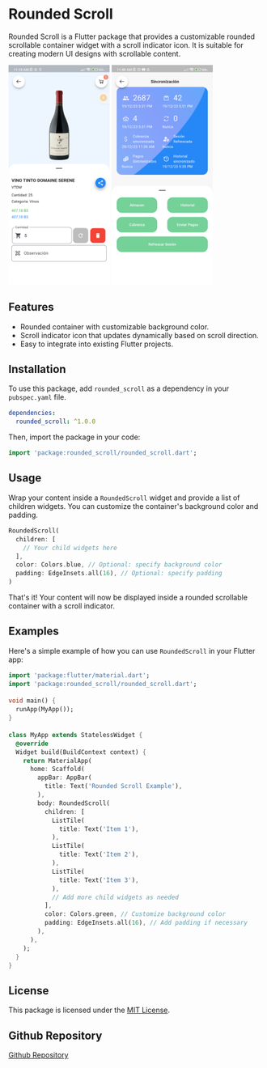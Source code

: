 # Rounded Scroll

<!-- [![Pub Version](https://img.shields.io/pub/v/rounded_scroll)](https://pub.dev/packages/rounded_scroll) -->

Rounded Scroll is a Flutter package that provides a customizable rounded scrollable container widget with a scroll indicator icon. It is suitable for creating modern UI designs with scrollable content.

<p float="left">
  <img src="https://raw.githubusercontent.com/dylanroman03/RoundedScroll/main/screenshots/flutter_1.png" alt="real_example_1" width="200"/>
  <img src="https://raw.githubusercontent.com/dylanroman03/RoundedScroll/main/screenshots/flutter_2.png" alt="real_example_2" width="200"/>
</p>

## Features

- Rounded container with customizable background color.
- Scroll indicator icon that updates dynamically based on scroll direction.
- Easy to integrate into existing Flutter projects.

## Installation

To use this package, add `rounded_scroll` as a dependency in your `pubspec.yaml` file.

```yaml
dependencies:
  rounded_scroll: ^1.0.0
```

Then, import the package in your code:

```dart
import 'package:rounded_scroll/rounded_scroll.dart';
```

## Usage

Wrap your content inside a `RoundedScroll` widget and provide a list of children widgets. You can customize the container's background color and padding.

```dart
RoundedScroll(
  children: [
    // Your child widgets here
  ],
  color: Colors.blue, // Optional: specify background color
  padding: EdgeInsets.all(16), // Optional: specify padding
)
```

That's it! Your content will now be displayed inside a rounded scrollable container with a scroll indicator.

## Examples

Here's a simple example of how you can use `RoundedScroll` in your Flutter app:

```dart
import 'package:flutter/material.dart';
import 'package:rounded_scroll/rounded_scroll.dart';

void main() {
  runApp(MyApp());
}

class MyApp extends StatelessWidget {
  @override
  Widget build(BuildContext context) {
    return MaterialApp(
      home: Scaffold(
        appBar: AppBar(
          title: Text('Rounded Scroll Example'),
        ),
        body: RoundedScroll(
          children: [
            ListTile(
              title: Text('Item 1'),
            ),
            ListTile(
              title: Text('Item 2'),
            ),
            ListTile(
              title: Text('Item 3'),
            ),
            // Add more child widgets as needed
          ],
          color: Colors.green, // Customize background color
          padding: EdgeInsets.all(16), // Add padding if necessary
        ),
      ),
    );
  }
}
```

## License

This package is licensed under the [MIT License](LICENSE).

## Github Repository
[Github Repository](https://github.com/dylanroman03)
